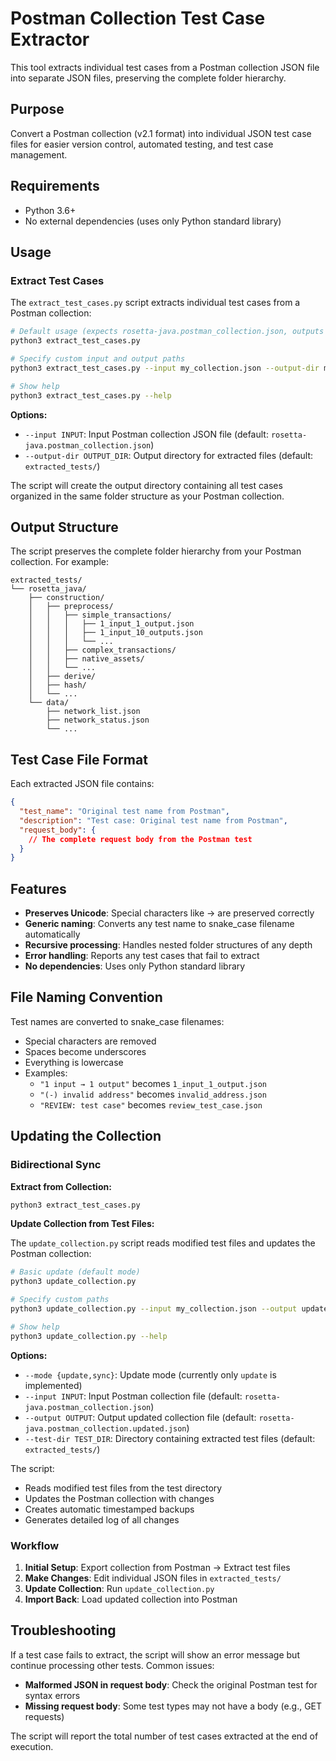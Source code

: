 # Postman Collection Test Case Extractor

This tool extracts individual test cases from a Postman collection JSON file into separate JSON files, preserving the complete folder hierarchy.

## Purpose

Convert a Postman collection (v2.1 format) into individual JSON test case files for easier version control, automated testing, and test case management.

## Requirements

- Python 3.6+
- No external dependencies (uses only Python standard library)

## Usage

### Extract Test Cases

The `extract_test_cases.py` script extracts individual test cases from a Postman collection:

```bash
# Default usage (expects rosetta-java.postman_collection.json, outputs to extracted_tests/)
python3 extract_test_cases.py

# Specify custom input and output paths
python3 extract_test_cases.py --input my_collection.json --output-dir my_tests/

# Show help
python3 extract_test_cases.py --help
```

**Options:**
- `--input INPUT`: Input Postman collection JSON file (default: `rosetta-java.postman_collection.json`)
- `--output-dir OUTPUT_DIR`: Output directory for extracted files (default: `extracted_tests/`)

The script will create the output directory containing all test cases organized in the same folder structure as your Postman collection.

## Output Structure

The script preserves the complete folder hierarchy from your Postman collection. For example:

```
extracted_tests/
└── rosetta_java/
    ├── construction/
    │   ├── preprocess/
    │   │   ├── simple_transactions/
    │   │   │   ├── 1_input_1_output.json
    │   │   │   ├── 1_input_10_outputs.json
    │   │   │   └── ...
    │   │   ├── complex_transactions/
    │   │   ├── native_assets/
    │   │   └── ...
    │   ├── derive/
    │   ├── hash/
    │   └── ...
    └── data/
        ├── network_list.json
        ├── network_status.json
        └── ...
```

## Test Case File Format

Each extracted JSON file contains:

```json
{
  "test_name": "Original test name from Postman",
  "description": "Test case: Original test name from Postman",
  "request_body": {
    // The complete request body from the Postman test
  }
}
```

## Features

- **Preserves Unicode**: Special characters like → are preserved correctly
- **Generic naming**: Converts any test name to snake_case filename automatically
- **Recursive processing**: Handles nested folder structures of any depth
- **Error handling**: Reports any test cases that fail to extract
- **No dependencies**: Uses only Python standard library

## File Naming Convention

Test names are converted to snake_case filenames:
- Special characters are removed
- Spaces become underscores
- Everything is lowercase
- Examples:
  - `"1 input → 1 output"` becomes `1_input_1_output.json`
  - `"(-) invalid address"` becomes `invalid_address.json`
  - `"REVIEW: test case"` becomes `review_test_case.json`

## Updating the Collection

### Bidirectional Sync

**Extract from Collection:**
```bash
python3 extract_test_cases.py
```

**Update Collection from Test Files:**

The `update_collection.py` script reads modified test files and updates the Postman collection:

```bash
# Basic update (default mode)
python3 update_collection.py

# Specify custom paths
python3 update_collection.py --input my_collection.json --output updated.json --test-dir my_tests/

# Show help
python3 update_collection.py --help
```

**Options:**
- `--mode {update,sync}`: Update mode (currently only `update` is implemented)
- `--input INPUT`: Input Postman collection file (default: `rosetta-java.postman_collection.json`)
- `--output OUTPUT`: Output updated collection file (default: `rosetta-java.postman_collection.updated.json`)
- `--test-dir TEST_DIR`: Directory containing extracted test files (default: `extracted_tests/`)

The script:
- Reads modified test files from the test directory
- Updates the Postman collection with changes
- Creates automatic timestamped backups
- Generates detailed log of all changes

### Workflow

1. **Initial Setup**: Export collection from Postman → Extract test files
2. **Make Changes**: Edit individual JSON files in `extracted_tests/`
3. **Update Collection**: Run `update_collection.py`
4. **Import Back**: Load updated collection into Postman

## Troubleshooting

If a test case fails to extract, the script will show an error message but continue processing other tests. Common issues:

- **Malformed JSON in request body**: Check the original Postman test for syntax errors
- **Missing request body**: Some test types may not have a body (e.g., GET requests)

The script will report the total number of test cases extracted at the end of execution.